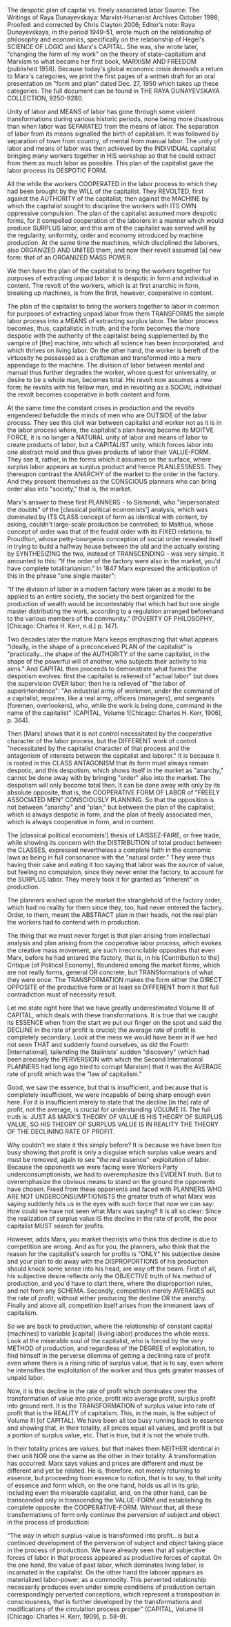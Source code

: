 The despotic plan of capital vs.
freely associated labor
Source: The Writings of Raya Dunayevskaya: Marxist-Humanist Archives October 1998;
Proofed: and corrected by Chris Clayton 2006;
Editor’s note: Raya Dunayevskaya, in the period 1949-51, wrote much on the relationship of philosophy and economics, specifically on the relationship of Hegel's SCIENCE OF LOGIC and Marx's CAPITAL. She was, she wrote later, "changing the form of my work" on the theory of state-capitalism and Marxism to what became her first book, MARXISM AND FREEDOM (published 1958). Because today's global economic crisis demands a return to Marx's categories, we print the first pages of a written draft for an oral presentation on "form and plan" dated Dec. 27, 1950 which takes up these categories. The full document can be found in THE RAYA DUNAYEVSKAYA COLLECTION, 9250-9280.

Unity of labor and MEANS of labor has gone through some violent transformations during various historic periods, none being more disastrous than when labor was SEPARATED from the means of labor. The separation of labor from its means signalled the birth of capitalism. It was followed by separation of town from country, of mental from manual labor. The unity of labor and means of labor was then achieved by the INDIVIDUAL capitalist bringing many workers together in HIS workshop so that he could extract from them as much labor as possible. This plan of the capitalist gave the labor process its DESPOTIC FORM.

All the while the workers COOPERATED in the labor process to which they had been brought by the WILL of the capitalist. They REVOLTED, first against the AUTHORITY of the capitalist, then against the MACHINE by which the capitalist sought to discipline the workers with ITS OWN oppressive compulsion. The plan of the capitalist assumed more despotic forms, for it compelled cooperation of the laborers in a manner which would produce SURPLUS labor, and this aim of the capitalist was served well by the regularity, uniformity, order and economy introduced by machine production. At the same time the machines, which disciplined the laborers, also ORGANIZED AND UNITED them, and now their revolt assumed [a] new form: that of an ORGANIZED MASS POWER.

We then have the plan of the capitalist to bring the workers together for purposes of extracting unpaid labor: it is despotic in form and individual in content. The revolt of the workers, which is at first anarchic in form, breaking up machines, is from the first, however, cooperative in content.

The plan of the capitalist to bring the workers together to labor in common for purposes of extracting unpaid labor from them TRANSFORMS the simple labor process into a MEANS of extracting surplus labor. The labor process becomes, thus, capitalistic in truth, and the form becomes the more despotic with the authority of the capitalist being supplemented by the vampire of [the] machine, into which all science has been incorporated, and which thrives on living labor. On the other hand, the worker is bereft of the virtuosity he possessed as a craftsman and transformed into a mere appendage to the machine. The division of labor between mental and manual thus further degrades the worker, whose quest for universality, or desire to be a whole man, becomes total. His revolt now assumes a new form; he revolts with his fellow man, and in revolting as a SOCIAL individual the revolt becomes cooperative in both content and form.

At the same time the constant crises in production and the revolts engendered befuddle the minds of men who are OUTSIDE of the labor process. They see this civil war between capitalist and worker not as it is in the labor process where, the capitalist's plan having become its MOITVE FORCE, it is no longer a NATURAL unity of labor and means of labor to create products of labor, but a CAPITALIST unity, which forces labor into one abstract mold and thus gives products of labor their VALUE-FORM. They see it, rather, in the forms which it assumes on the surface, where surplus labor appears as surplus product and hence PLANLESSNESS. They thereupon contrast the ANARCHY of the market to the order in the factory. And they present themselves as the CONSCIOUS planners who can bring order also into "society," that is, the market.

Marx's answer to these first PLANNERS - to Sismondi, who "impersonated the doubts" of the [classical political economists'] analysis, which was dominated by ITS CLASS concept of form as identical with content, by asking, couldn't large-scale production be controlled; to Malthus, whose concept of order was that of the feudal order with its FIXED relations; to Proudhon, whose petty-bourgeois conception of social order revealed itself in trying to build a halfway house between the old and the actually existing by SYNTHESIZING the two, instead of TRANSCENDING - was very simple. It amounted to this: "If the order of the factory were also in the market, you'd have complete totalitarianism." In 1847 Marx expressed the anticipation of this in the phrase "one single master":

“If the division of labor in a modern factory were taken as a model to be applied to an entire society, the society the best organized for the production of wealth would be incontestably that which had but one single master distributing the work, according to a regulation arranged beforehand to the various members of the community.” (POVERTY OF PHILOSOPHY, [Chicago: Charles H. Kerr, n.d.] p. 147).

Two decades later the mature Marx keeps emphasizing that what appears "ideally, in the shape of a preconceived PLAN of the capitalist" is "practically...the shape of the AUTHORITY of the same capitalist, in the shape of the powerful will of another, who subjects their activity to his aims." And CAPITAL then proceeds to demonstrate what forms the despotism evolves: first the capitalist is relieved of "actual labor" but does the supervision OVER labor; then he is relieved of "the labor of superintendence": "An industrial army of workmen, under the command of a capitalist, requires, like a real army, officers (managers), and sergeants (foremen, overlookers), who, while the work is being done, command in the name of the capitalist" (CAPITAL, Volume 1[Chicago: Charles H. Kerr, 1906], p. 364).

Then [Marx] shows that it is not control necessitated by the cooperative character of the labor process, but the DIFFERENT work of control "necessitated by the capitalist character of that process and the antagonism of interests between the capitalist and laborer." It is because it is rooted in this CLASS ANTAGONISM that its form must always remain despotic, and this despotism, which shows itself in the market as "anarchy," cannot be done away with by bringing "order" also into the market. The despotism will only become total then. It can be done away with only by its absolute opposite, that is, the COOPERATIVE FORM OF LABOR of "FREELY ASSOCIATED MEN" CONSCIOUSLY PLANNING. So that the opposition is not between "anarchy" and "plan," but between the plan of the capitalist, which is always despotic in form, and the plan of freely associated men, which is always cooperative in form, and in content.

The [classical political economists'] thesis of LAISSEZ-FAIRE, or free trade, while showing its concern with the DISTRIBUTION of total product between the CLASSES, expressed nevertheless a complete faith in the economic laws as being in full consonance with the "natural order." They were thus having their cake and eating it too saying that labor was the source of value, but feeling no compulsion, since they never enter the factory, to account for the SURPLUS labor. They merely took it for granted as "inherent" in production.

The planners wished upon the market the stranglehold of the factory order, which had no reality for them since they, too, had never entered the factory. Order, to them, meant the ABSTRACT plan in their heads, not the real plan the workers had to contend with in production.

The thing that we must never forget is that plan arising from intellectual analysis and plan arising from the cooperative labor process, which evokes the creative mass movement, are such irreconcilable opposites that even Marx, before he had entered the factory, that is, in his [Contribution to the] Critique [of Political Economy], floundered among the market forms, which are not really forms, general OR concrete, but TRANSformations of what they were once. The TRANSFORMATION makes the form either the DIRECT OPPOSITE of the productive form or at least so DIFFERENT from it that full contradiction must of necessity result.

Let me state right here that we have greatly underestimated Volume III of CAPITAL, which deals with these transformations. It is true that we caught its ESSENCE when from the start we put our finger on the spot and said the DECLINE in the rate of profit is crucial; the average rate of profit is completely secondary. Look at the mess we would have been in if we had not seen THAT and suddenly found ourselves, as did the Fourth [International], tailending the Stalinists' sudden "discovery" (which had been precisely the PERVERSION with which the Second International PLANNERS had long ago tried to corrupt Marxism) that it was the AVERAGE rate of profit which was the "law of capitalism."

Good, we saw the essence, but that is insufficient, and because that is completely insufficient, we were incapable of being sharp enough even here. For it is insufficient merely to state that the decline [in the] rate of profit, not the average, is crucial for understanding VOLUME III. The full truth is: JUST AS MARX'S THEORY OF VALUE IS HIS THEORY OF SURPLUS VALUE, SO HIS THEORY OF SURPLUS VALUE IS IN REALITY THE THEORY OF THE DECLINING RATE OF PROFIT.

Why couldn't we state it this simply before? It is because we have been too busy showing that profit is only a disguise which surplus value wears and must be removed, again to see "the real essence": exploitation of labor. Because the opponents we were facing were Workers Party underconsumptionists, we had to overemphasize this EVIDENT truth. But to overemphasize the obvious means to stand on the ground the opponents have chosen. Freed from these opponents and faced with PLANNERS WHO ARE NOT UNDERCONSUMPTIONISTS the greater truth of what Marx was saying suddenly hits us in the eyes with such force that now we can say: How could we have not seen what Marx was saying? It is all so clear: Since the realization of surplus value IS the decline in the rate of profit, the poor capitalist MUST search for profits.

However, adds Marx, you market theorists who think this decline is due to competition are wrong. And as for you, the planners, who think that the reason for the capitalist's search for profits is "ONLY" his subjective desire and your plan to do away with the DISPROPORTIONS of his production should knock some sense into his head, are way off the beam. First of all, his subjective desire reflects only the OBJECTIVE truth of his method of production, and you'd have to start there, where the disproportion rules, and not from any SCHEMA. Secondly, competition merely AVERAGES out the rate of profit, without either producing the decline OR the anarchy. Finally and above all, competition itself arises from the immanent laws of capitalism.

So we are back to production, where the relationship of constant capital (machines) to variable [capital] (living labor) produces the whole mess. Look at the miserable soul of the capitalist, who is forced by the very METHOD of production, and regardless of the DEGREE of exploitation, to find himself in the perverse dilemma of getting a declining rate of profit even where there is a rising ratio of surplus value, that is to say, even where he intensifies the exploitation of the worker and thus gets greater masses of unpaid labor.

Now, it is this decline in the rate of profit which dominates over the transformation of value into price, profit into average profit, surplus profit into ground rent. It is the TRANSFORMATION of surplus value into rate of profit that is the REALITY of capitalism. This, in the main, is the subject of Volume III [of CAPITAL]. We have been all too busy running back to essence and showing that, in their totality, all prices equal all values, and profit is but a portion of surplus value, etc. That is true, but it is not the whole truth.

In their totality prices are values, but that makes them NEITHER identical in their unit NOR one the same as the other in their totality. A transformation has occurred. Marx says values and prices are different and must be different and yet be related. He is, therefore, not merely returning to essence, but proceeding from essence to notion, that is to say, to that unity of essence and form which, on the one hand, holds us all in its grip, including even the miserable capitalist, and, on the other hand, can be transcended only in transcending the VALUE-FORM and establishing its complete opposite: the COOPERATIVE-FORM. Without that, all these transformations of form only continue the perversion of subject and object in the process of production:

“The way in which surplus-value is transformed into profit...is but a continued development of the perversion of subject and object taking place in the process of production. We have already seen that all subjective forces of labor in that process appeared as productive forces of capital. On the one hand, the value of past labor, which dominates living labor, is incarnated in the capitalist. On the other hand the laborer appears as materialized labor-power, as a commodity. This perverted relationship necessarily produces even under simple conditions of production certain correspondingly perverted conceptions, which represent a transposition in consciousness, that is further developed by the transformations and modifications of the circulation process proper” (CAPITAL, Volume III [Chicago: Charles H. Kerr, 1909], p. 58-9).
